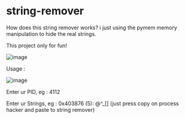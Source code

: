 # string-remover

How does this string remover works? i just using the pymem memory manipulation to hide the real strings.

This project only for fun!

![image](https://github.com/idnohwxx/string-remover/assets/126401775/fd332eab-6c7a-4ec6-8a25-3de4e3d3b1a1)

Usage : 

![image](https://github.com/user-attachments/assets/cb27cdfa-231e-4efa-9633-fa52d5eeea3d)

Enter ur PID, eg : 4112

Enter ur Strings, eg : 0x403876 (5): @^_[] (just press copy on process hacker and paste to string remover)
